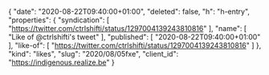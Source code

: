 {
  "date": "2020-08-22T09:40:00+01:00",
  "deleted": false,
  "h": "h-entry",
  "properties": {
    "syndication": [
      "https://twitter.com/ctrlshifti/status/1297004139243810816"
    ],
    "name": [
      "Like of @ctrlshifti's tweet"
    ],
    "published": [
      "2020-08-22T09:40:00+01:00"
    ],
    "like-of": [
      "https://twitter.com/ctrlshifti/status/1297004139243810816"
    ]
  },
  "kind": "likes",
  "slug": "2020/08/05fxe",
  "client_id": "https://indigenous.realize.be"
}
